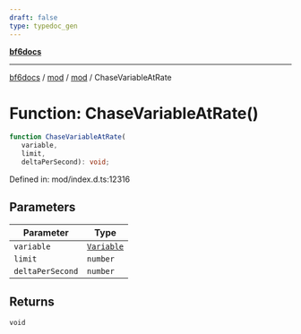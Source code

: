 ```yaml
---
draft: false
type: typedoc_gen
---
```


[**bf6docs**](../../../_index.md)

***

[bf6docs](../../../_index.md) / [mod](../../_index.md) / [mod](../_index.md) / ChaseVariableAtRate

# Function: ChaseVariableAtRate()

```ts
function ChaseVariableAtRate(
   variable, 
   limit, 
   deltaPerSecond): void;
```

Defined in: mod/index.d.ts:12316

## Parameters

| Parameter | Type |
| ------ | ------ |
| `variable` | [`Variable`](../Variable/_index.md) |
| `limit` | `number` |
| `deltaPerSecond` | `number` |

## Returns

`void`
